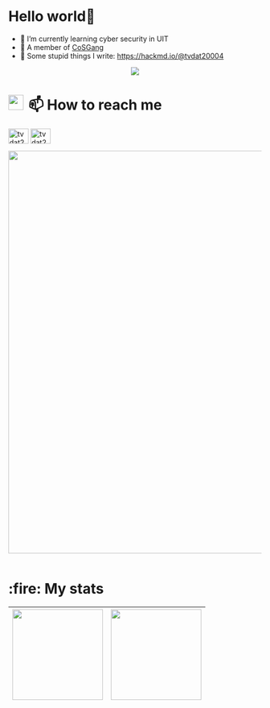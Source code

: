 <h1 align="left" >Hello world👋 </h1>

- 🌱 I’m currently learning cyber security in UIT
- 👯 A member of [CoSGang](https://ctftime.org/team/221828)
- 📝 Some stupid things I write: https://hackmd.io/@tvdat20004

<div id="header" align="center">
  <img src="https://github.com/user-attachments/assets/8969e89b-2d79-4aa3-81f0-69de76cfb46f"/>
</div>

<h1 align="left" > <img src="https://media.giphy.com/media/iY8CRBdQXODJSCERIr/giphy.gif" width = "30",height = "30" style="margin-right: 10px;">📫 How to reach me </h1>
<p align="left">
  <a href="https://www.facebook.com/tvdat20004/" target="blank"><img align="center" src="https://raw.githubusercontent.com/rahuldkjain/github-profile-readme-generator/master/src/images/icons/Social/facebook.svg" alt="tvdat20004" height="30" width="40" /></a>
  <a href="https://www.linkedin.com/in/tvdat20004/" target="blank"><img align="center" src="https://raw.githubusercontent.com/rahuldkjain/github-profile-readme-generator/master/src/images/icons/Social/linked-in-alt.svg" alt="tvdat20004" height="30" width="40" /></a>
</p>
<div id="header" align="center">
  <img src="https://user-images.githubusercontent.com/74038190/225813708-98b745f2-7d22-48cf-9150-083f1b00d6c9.gif" width="800"/>
</div>
<p align="center"><img src="https://komarev.com/ghpvc/?username=tvdat20004&style=flat-square&color=blue" alt=""></p>
<h1 align="left" >:fire: My stats</h1>

|  <img height=180 align="center" src="https://github-readme-stats-git-masterrstaa-rickstaa.vercel.app/api?username=tvdat20004&show_icons=true&theme=tokyonight&rank_icon=github&card_width=500"> | <img height=180 align="center" src="https://github-readme-stats.vercel.app/api/top-langs?username=tvdat20004&show_icons=true&theme=tokyonight&layout=compact&langs_count=8&card_width=500&text_bold=true"> |
|:-------------:|:-------------:|
